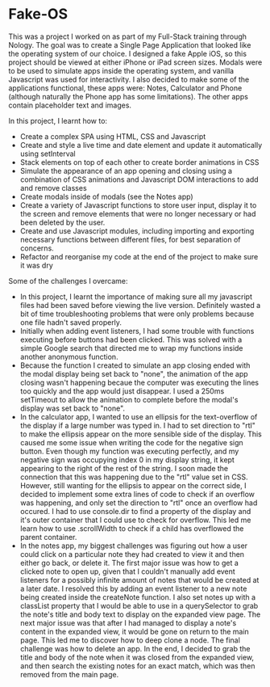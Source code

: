 # Fake-OS

This was a project I worked on as part of my Full-Stack training through Nology. The goal was to create a Single Page Application that looked like the operating system of our choice. I designed a fake Apple iOS, so this project should be viewed at either iPhone or iPad screen sizes. Modals were to be used to simulate apps inside the operating system, and vanilla Javascript was used for interactivity. I also decided to make some of the applications functional, these apps were: Notes, Calculator and Phone (although naturally the Phone app has some limitations). The other apps contain placeholder text and images.

In this project, I learnt how to:
- Create a complex SPA using HTML, CSS and Javascript
- Create and style a live time and date element and update it automatically using setInterval
- Stack elements on top of each other to create border animations in CSS
- Simulate the appearance of an app opening and closing using a combination of CSS animations and Javascript DOM interactions to add and remove classes
- Create modals inside of modals (see the Notes app)
- Create a variety of Javascript functions to store user input, display it to the screen and remove elements that were no longer necessary or had been deleted by the user.
- Create and use Javascript modules, including importing and exporting necessary functions between different files, for best separation of concerns.
- Refactor and reorganise my code at the end of the project to make sure it was dry

Some of the challenges I overcame:
- In this project, I learnt the importance of making sure all my javascript files had been saved before viewing the live version. Definitely wasted a bit of time troubleshooting problems that were only problems because one file hadn't saved properly.
- Initially when adding event listeners, I had some trouble with functions executing before buttons had been clicked. This was solved with a simple Google search that directed me to wrap my functions inside another anonymous function.
- Because the function I created to simulate an app closing ended with the modal display being set back to "none", the animation of the app closing wasn't happening becaue the computer was executing the lines too quickly and the app would just disappear. I used a 250ms setTimeout to allow the animation to complete before the modal's display was set back to "none".
- In the calculator app, I wanted to use an ellipsis for the text-overflow of the display if a large number was typed in. I had to set direction to "rtl" to make the ellipsis appear on the more sensible side of the display. This caused me some issue when writing the code for the negative sign button. Even though my function was executing perfectly, and my negative sign was occupying index 0 in my display string, it kept appearing to the right of the rest of the string. I soon made the connection that this was happening due to the "rtl" value set in CSS. However, still wanting for the ellipsis to appear on the correct side, I decided to implement some extra lines of code to check if an overflow was happening, and only set the direction to "rtl" once an overflow had occured. I had to use console.dir to find a property of the display and it's outer container that I could use to check for overflow. This led me learn how to use .scrollWidth to check if a child has overflowed the parent container.
- In the notes app, my biggest challenges was figuring out how a user could click on a particular note they had created to view it and then either go back, or delete it. The first major issue was how to get a clicked note to open up, given that I couldn't manually add event listeners for a possibly infinite amount of notes that would be created at a later date. I resolved this by adding an event listener to a new note being created inside the createNote function. I also set notes up with a classList property that I would be able to use in a querySelector to grab the note's title and body text to display on the expanded view page. The next major issue was that after I had managed to display a note's content in the expanded view, it would be gone on return to the main page. This led me to discover how to deep clone a node. The final challenge was how to delete an app. In the end, I decided to grab the title and body of the note when it was closed from the expanded view, and then search the existing notes for an exact match, which was then removed from the main page.

